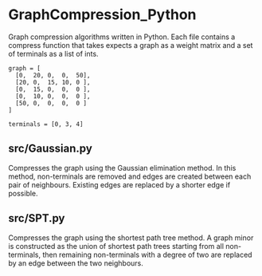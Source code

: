 # GraphCompression_Python
Graph compression algorithms written in Python. Each file contains a compress function that takes expects a graph as a weight matrix and a set of terminals as a list of ints.
```
graph = [
  [0,  20, 0,  0,  50],
  [20, 0,  15, 10, 0 ],
  [0,  15, 0,  0,  0 ],
  [0,  10, 0,  0,  0 ],
  [50, 0,  0,  0,  0 ]
]

terminals = [0, 3, 4]
```

## src/Gaussian.py
Compresses the graph using the Gaussian elimination method. In this method, non-terminals are removed and edges are created between each pair of neighbours. Existing edges are replaced by a shorter edge if possible.

## src/SPT.py
Compresses the graph using the shortest path tree method. A graph minor is constructed as the union of shortest path trees starting from all non-terminals, then remaining non-terminals with a degree of two are replaced by an edge between the two neighbours.